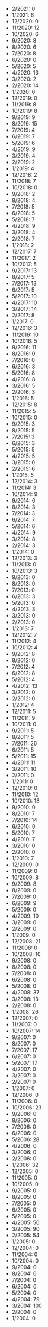 *  2/2021: 0
*  1/2021: 6
*  12/2020: 0
*  11/2020: 12
*  10/2020: 6
*  9/2020: 8
*  8/2020: 6
*  7/2020: 8
*  6/2020: 0
*  5/2020: 5
*  4/2020: 13
*  3/2020: 2
*  2/2020: 14
*  1/2020: 6
*  12/2019: 0
*  11/2019: 8
*  10/2019: 8
*  9/2019: 9
*  8/2019: 15
*  7/2019: 4
*  6/2019: 7
*  5/2019: 6
*  4/2019: 9
*  3/2019: 4
*  2/2019: 2
*  1/2019: 4
*  12/2018: 2
*  11/2018: 7
*  10/2018: 0
*  9/2018: 2
*  8/2018: 4
*  7/2018: 5
*  6/2018: 5
*  5/2018: 7
*  4/2018: 9
*  3/2018: 4
*  2/2018: 7
*  1/2018: 2
*  12/2017: 7
*  11/2017: 2
*  10/2017: 5
*  9/2017: 13
*  8/2017: 5
*  7/2017: 13
*  6/2017: 5
*  5/2017: 10
*  4/2017: 10
*  3/2017: 14
*  2/2017: 8
*  1/2017: 0
*  12/2016: 3
*  11/2016: 10
*  10/2016: 5
*  9/2016: 11
*  8/2016: 0
*  7/2016: 0
*  6/2016: 3
*  5/2016: 8
*  4/2016: 8
*  3/2016: 5
*  2/2016: 3
*  1/2016: 5
*  12/2015: 8
*  11/2015: 5
*  10/2015: 0
*  9/2015: 3
*  8/2015: 5
*  7/2015: 3
*  6/2015: 3
*  5/2015: 5
*  4/2015: 5
*  3/2015: 0
*  2/2015: 6
*  1/2015: 5
*  12/2014: 3
*  11/2014: 3
*  10/2014: 9
*  9/2014: 6
*  8/2014: 3
*  7/2014: 3
*  6/2014: 7
*  5/2014: 6
*  4/2014: 9
*  3/2014: 8
*  2/2014: 3
*  1/2014: 0
*  12/2013: 3
*  11/2013: 0
*  10/2013: 3
*  9/2013: 0
*  8/2013: 0
*  7/2013: 0
*  6/2013: 3
*  5/2013: 0
*  4/2013: 3
*  3/2013: 0
*  2/2013: 0
*  1/2013: 7
*  12/2012: 7
*  11/2012: 4
*  10/2012: 4
*  9/2012: 8
*  8/2012: 0
*  7/2012: 4
*  6/2012: 8
*  5/2012: 4
*  4/2012: 13
*  3/2012: 0
*  2/2012: 0
*  1/2012: 4
*  12/2011: 5
*  11/2011: 9
*  10/2011: 0
*  9/2011: 5
*  8/2011: 5
*  7/2011: 26
*  6/2011: 5
*  5/2011: 15
*  4/2011: 11
*  3/2011: 10
*  2/2011: 0
*  1/2011: 0
*  12/2010: 0
*  11/2010: 12
*  10/2010: 18
*  9/2010: 0
*  8/2010: 7
*  7/2010: 14
*  6/2010: 0
*  5/2010: 7
*  4/2010: 7
*  3/2010: 0
*  2/2010: 0
*  1/2010: 7
*  12/2009: 0
*  11/2009: 0
*  10/2009: 8
*  9/2009: 8
*  8/2009: 0
*  7/2009: 0
*  6/2009: 9
*  5/2009: 0
*  4/2009: 10
*  3/2009: 0
*  2/2009: 0
*  1/2009: 0
*  12/2008: 21
*  11/2008: 0
*  10/2008: 10
*  9/2008: 0
*  8/2008: 0
*  7/2008: 0
*  6/2008: 0
*  5/2008: 0
*  4/2008: 37
*  3/2008: 13
*  2/2008: 0
*  1/2008: 26
*  12/2007: 0
*  11/2007: 0
*  10/2007: 14
*  9/2007: 0
*  8/2007: 0
*  7/2007: 17
*  6/2007: 0
*  5/2007: 17
*  4/2007: 0
*  3/2007: 0
*  2/2007: 0
*  1/2007: 0
*  12/2006: 0
*  11/2006: 0
*  10/2006: 23
*  9/2006: 0
*  8/2006: 0
*  7/2006: 0
*  6/2006: 0
*  5/2006: 28
*  4/2006: 0
*  3/2006: 0
*  2/2006: 0
*  1/2006: 32
*  12/2005: 0
*  11/2005: 0
*  10/2005: 0
*  9/2005: 0
*  8/2005: 0
*  7/2005: 0
*  6/2005: 0
*  5/2005: 0
*  4/2005: 50
*  3/2005: 90
*  2/2005: 54
*  1/2005: 0
*  12/2004: 0
*  11/2004: 0
*  10/2004: 0
*  9/2004: 0
*  8/2004: 0
*  7/2004: 0
*  6/2004: 0
*  5/2004: 0
*  4/2004: 79
*  3/2004: 100
*  2/2004: 0
*  1/2004: 0